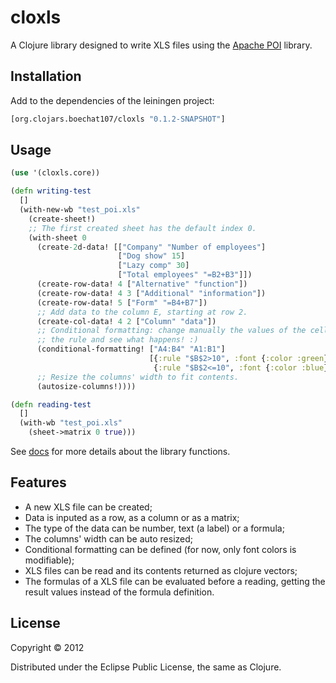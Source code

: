 # cloxls

A Clojure library designed to write XLS files using the 
[Apache POI](http://poi.apache.org/) library.

## Installation

Add to the dependencies of the leiningen project:

```clj
[org.clojars.boechat107/cloxls "0.1.2-SNAPSHOT"]
```

## Usage

```clj
(use '(cloxls.core))

(defn writing-test
  []
  (with-new-wb "test_poi.xls"
    (create-sheet!)
    ;; The first created sheet has the default index 0.
    (with-sheet 0
      (create-2d-data! [["Company" "Number of employees"]
                        ["Dog show" 15]
                        ["Lazy comp" 30]
                        ["Total employees" "=B2+B3"]])
      (create-row-data! 4 ["Alternative" "function"])
      (create-row-data! 4 3 ["Additional" "information"])
      (create-row-data! 5 ["Form" "=B4+B7"])
      ;; Add data to the column E, starting at row 2.
      (create-col-data! 4 2 ["Column" "data"])
      ;; Conditional formatting: change manually the values of the cells composing
      ;; the rule and see what happens! :)
      (conditional-formatting! ["A4:B4" "A1:B1"]
                               [{:rule "$B$2>10", :font {:color :green}}
                                {:rule "$B$2<=10", :font {:color :blue}}])
      ;; Resize the columns' width to fit contents.
      (autosize-columns!))))

(defn reading-test
  []
  (with-wb "test_poi.xls"
    (sheet->matrix 0 true)))
```

See [docs](http://boechat107.github.com/cloxls) for more details about the library functions.

## Features

* A new XLS file can be created;
* Data is inputed as a row, as a column or as a matrix;
* The type of the data can be number, text (a label) or a formula;
* The columns' width can be auto resized;
* Conditional formatting can be defined (for now, only font colors is modifiable);
* XLS files can be read and its contents returned as clojure vectors;
* The formulas of a XLS file can be evaluated before a reading, getting the result values 
instead of the formula definition.

## License

Copyright © 2012

Distributed under the Eclipse Public License, the same as Clojure.
